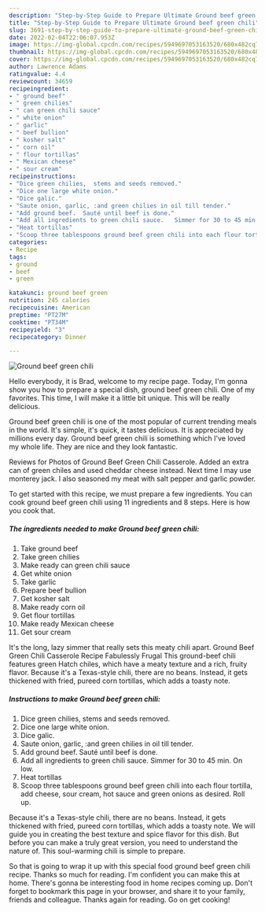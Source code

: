 ```yaml
---
description: "Step-by-Step Guide to Prepare Ultimate Ground beef green chili"
title: "Step-by-Step Guide to Prepare Ultimate Ground beef green chili"
slug: 3691-step-by-step-guide-to-prepare-ultimate-ground-beef-green-chili
date: 2022-02-04T22:06:07.953Z
image: https://img-global.cpcdn.com/recipes/5949697053163520/680x482cq70/ground-beef-green-chili-recipe-main-photo.jpg
thumbnail: https://img-global.cpcdn.com/recipes/5949697053163520/680x482cq70/ground-beef-green-chili-recipe-main-photo.jpg
cover: https://img-global.cpcdn.com/recipes/5949697053163520/680x482cq70/ground-beef-green-chili-recipe-main-photo.jpg
author: Lawrence Adams
ratingvalue: 4.4
reviewcount: 34659
recipeingredient:
- " ground beef"
- " green chilies"
- " can green chili sauce"
- " white onion"
- " garlic"
- " beef bullion"
- " kosher salt"
- " corn oil"
- " flour tortillas"
- " Mexican cheese"
- " sour cream"
recipeinstructions:
- "Dice green chilies,  stems and seeds removed."
- "Dice one large white onion."
- "Dice galic."
- "Saute onion, garlic, :and green chilies in oil till tender."
- "Add ground beef.  Sauté until beef is done."
- "Add all ingredients to green chili sauce.   Simmer for 30 to 45 min. On low."
- "Heat tortillas"
- "Scoop three tablespoons ground beef green chili into each flour tortilla,  add cheese, sour cream, hot sauce and green onions as desired.   Roll up."
categories:
- Recipe
tags:
- ground
- beef
- green

katakunci: ground beef green 
nutrition: 245 calories
recipecuisine: American
preptime: "PT27M"
cooktime: "PT34M"
recipeyield: "3"
recipecategory: Dinner

---
```



![Ground beef green chili](https://img-global.cpcdn.com/recipes/5949697053163520/680x482cq70/ground-beef-green-chili-recipe-main-photo.jpg)

Hello everybody, it is Brad, welcome to my recipe page. Today, I'm gonna show you how to prepare a special dish, ground beef green chili. One of my favorites. This time, I will make it a little bit unique. This will be really delicious.

Ground beef green chili is one of the most popular of current trending meals in the world. It's simple, it's quick, it tastes delicious. It is appreciated by millions every day. Ground beef green chili is something which I've loved my whole life. They are nice and they look fantastic.

Reviews for Photos of Ground Beef Green Chili Casserole. Added an extra can of green chiles and used cheddar cheese instead. Next time I may use monterey jack. I also seasoned my meat with salt pepper and garlic powder.


To get started with this recipe, we must prepare a few ingredients. You can cook ground beef green chili using 11 ingredients and 8 steps. Here is how you cook that.

<!--inarticleads1-->

##### The ingredients needed to make Ground beef green chili:

1. Take  ground beef
1. Take  green chilies
1. Make ready  can green chili sauce
1. Get  white onion
1. Take  garlic
1. Prepare  beef bullion
1. Get  kosher salt
1. Make ready  corn oil
1. Get  flour tortillas
1. Make ready  Mexican cheese
1. Get  sour cream


It&#39;s the long, lazy simmer that really sets this meaty chili apart. Ground Beef Green Chili Casserole Recipe Fabulessly Frugal This ground-beef chili features green Hatch chiles, which have a meaty texture and a rich, fruity flavor. Because it&#39;s a Texas-style chili, there are no beans. Instead, it gets thickened with fried, pureed corn tortillas, which adds a toasty note. 

<!--inarticleads2-->

##### Instructions to make Ground beef green chili:

1. Dice green chilies,  stems and seeds removed.
1. Dice one large white onion.
1. Dice galic.
1. Saute onion, garlic, :and green chilies in oil till tender.
1. Add ground beef.  Sauté until beef is done.
1. Add all ingredients to green chili sauce.   Simmer for 30 to 45 min. On low.
1. Heat tortillas
1. Scoop three tablespoons ground beef green chili into each flour tortilla,  add cheese, sour cream, hot sauce and green onions as desired.   Roll up.


Because it&#39;s a Texas-style chili, there are no beans. Instead, it gets thickened with fried, pureed corn tortillas, which adds a toasty note. We will guide you in creating the best texture and spice flavor for this dish. But before you can make a truly great version, you need to understand the nature of. This soul-warming chili is simple to prepare. 

So that is going to wrap it up with this special food ground beef green chili recipe. Thanks so much for reading. I'm confident you can make this at home. There's gonna be interesting food in home recipes coming up. Don't forget to bookmark this page in your browser, and share it to your family, friends and colleague. Thanks again for reading. Go on get cooking!
